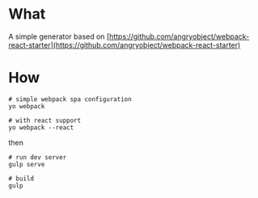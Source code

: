 # What

A simple generator based on [https://github.com/angryobject/webpack-react-starter](https://github.com/angryobject/webpack-react-starter)

# How

```
# simple webpack spa configuration
yo webpack

# with react support
yo webpack --react
```

then

```
# run dev server
gulp serve

# build
gulp
```
